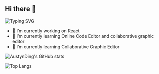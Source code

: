 ## Hi there 👋

<!--
**AustynDing/AustynDing** is a ✨ _special_ ✨ repository because its `README.md` (this file) appears on your GitHub profile.

Here are some ideas to get you started:

- 🔭 I’m currently working on ...
- 🌱 I’m currently learning ...
- 👯 I’m looking to collaborate on ...
- 🤔 I’m looking for help with ...
- 💬 Ask me about ...
- 📫 How to reach me: ...
- 😄 Pronouns: ...
- ⚡ Fun fact: ...
-->

![Typing SVG](https://readme-typing-svg.demolab.com?font=Fira+Code&size=25&pause=1000&color=74076F&background=FFFFFF00&center=true&vCenter=true&random=false&width=435&height=65&lines=A+Software+Engineer+Learner+;Keep+Learning+Keep+Loving)

- 🔭 I’m currently working on React 
- 🌱 I’m currently learning Online Code Editor and collaborative graphic editor
- 👯 I’m currently learning Collaborative Graphic Editor

![AustynDing's GitHub stats](https://github-readme-stats-five-lovat-27.vercel.app/api?username=AustynDing&count_private=true&show_icons=true&theme=radical)

![Top Langs](https://github-readme-stats-five-lovat-27.vercel.app/api/top-langs/?username=AustynDing&layout=compact&hide=html)
